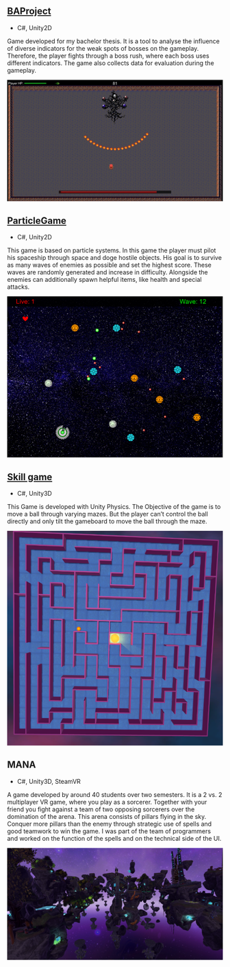 ## [BAProject](https://github.com/Shaurr/ProjectM)

* C#, Unity2D

Game developed for my bachelor thesis. It is a tool to analyse the influence of diverse indicators for the weak spots of bosses on the gameplay. Therefore, the player fights through a boss rush, where each boss uses different indicators. The game also collects data for evaluation during the gameplay.


![](/images/ba.jpg)

## [ParticleGame](https://github.com/Shaurr/PartikelGame)

* C#, Unity2D

This game is based on particle systems. In this game the player must pilot his spaceship through space and doge hostile objects. His goal is to survive as many waves of enemies as possible and set the highest score. These waves are randomly generated and increase in difficulty. Alongside the enemies can additionally spawn helpful items, like health and special attacks.


![](/images/particel.png)

## [Skill game](https://github.com/Shaurr/ProjectM)

* C#, Unity3D

This Game is developed with Unity Physics. 
The Objective of the game is to move a ball through varying mazes. But the player can’t control the ball directly and only tilt the gameboard to move the ball through the maze.

![](/images/skill.png)

## MANA
* C#, Unity3D, SteamVR

A game developed by around 40 students over two semesters.
It is a 2 vs. 2 multiplayer VR game, where you play as a sorcerer. Together with your friend you fight against a team of two opposing sorcerers over the domination of the arena. This arena consists of pillars flying in the sky. Conquer more pillars than the enemy through strategic use of spells and good teamwork to win the game.
I was part of the team of programmers and worked on the function of the spells and on the technical side of the UI.

![](/images/mana2.png)
